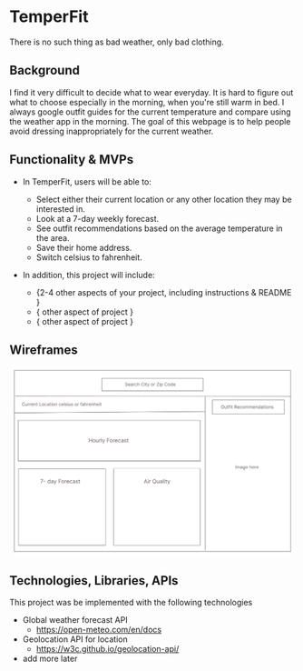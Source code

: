 # TemperFit

There is no such thing as bad weather, only bad clothing.

## Background

I find it very difficult to decide what to wear everyday. It is hard to figure out what to choose especially in the morning, when you're still warm in bed.
I always google outfit guides for the current temperature and compare using the weather app in the morning.
The goal of this webpage is to help people avoid dressing  inappropriately for the current weather.

## Functionality & MVPs

- In TemperFit, users will be able to:

    - Select either their current location or any other location they may be interested in. 
    - Look at a 7-day weekly forecast.
    - See outfit recommendations based on the average temperature in the area.
    - Save their home address.
    - Switch celsius to fahrenheit.

- In addition, this project will include:

    - {2-4 other aspects of your project, including instructions & README }
    - { other aspect of project }
    - { other aspect of project }


## Wireframes

![alt text](wireframes.png)

## Technologies, Libraries, APIs

This project was be implemented with the following technologies

- Global weather forecast API
    - <https://open-meteo.com/en/docs>
- Geolocation API for location
    - <https://w3c.github.io/geolocation-api/>
- add more later












